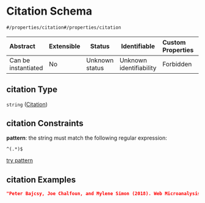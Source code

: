 # Citation Schema

```txt
#/properties/citation#/properties/citation
```




| Abstract            | Extensible | Status         | Identifiable            | Custom Properties | Additional Properties | Access Restrictions | Defined In                                                                  |
| :------------------ | ---------- | -------------- | ----------------------- | :---------------- | --------------------- | ------------------- | --------------------------------------------------------------------------- |
| Can be instantiated | No         | Unknown status | Unknown identifiability | Forbidden         | Allowed               | none                | [wipp-plugin.schema.json\*](wipp-plugin.schema.json "open original schema") |

## citation Type

`string` ([Citation](wipp-plugin-properties-citation.md))

## citation Constraints

**pattern**: the string must match the following regular expression: 

```regexp
^(.*)$
```

[try pattern](https://regexr.com/?expression=%5E(.*)%24 "try regular expression with regexr.com")

## citation Examples

```json
"Peter Bajcsy, Joe Chalfoun, and Mylene Simon (2018). Web Microanalysis of Big Image Data. Springer-Verlag International"
```

